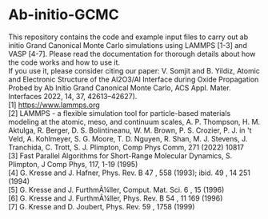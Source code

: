 # Ab-initio-GCMC
This repository contains the code and example input files to carry out ab initio Grand Canonical Monte Carlo simulations using LAMMPS [1-3] and VASP [4-7]. Please read the documentation for thorough details about how the code works and how to use it. <br />
If you use it, please consider citing our paper: V. Somjit and B. Yildiz, Atomic and Electronic Structure of the Al2O3/Al Interface during Oxide Propagation Probed by Ab Initio Grand Canonical Monte Carlo, ACS Appl. Mater. Interfaces 2022, 14, 37, 42613–42627).<br />
[1] https://www.lammps.org<br />
[2] LAMMPS - a flexible simulation tool for particle-based materials modeling at the atomic, meso, and continuum scales, A. P. Thompson, H. M. Aktulga, R. Berger, D. S. Bolintineanu, W. M. Brown, P. S. Crozier, P. J. in 't Veld, A. Kohlmeyer, S. G. Moore, T. D. Nguyen, R. Shan, M. J. Stevens, J. Tranchida, C. Trott, S. J. Plimpton, Comp Phys Comm, 271 (2022) 10817<br />
[3] Fast Parallel Algorithms for Short-Range Molecular Dynamics, S. Plimpton, J Comp Phys, 117, 1-19 (1995)<br />
[4] G. Kresse and J. Hafner, Phys. Rev. B 47 , 558 (1993); ibid. 49 , 14 251 (1994)<br />
[5] G. Kresse and J. FurthmÃ¼ller, Comput. Mat. Sci. 6 , 15 (1996)<br />
[6] G. Kresse and J. FurthmÃ¼ller, Phys. Rev. B 54 , 11 169 (1996)<br />
[7] G. Kresse and D. Joubert, Phys. Rev. 59 , 1758 (1999)<br />
